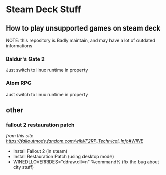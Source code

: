 # Steam Deck Stuff


## How to play unsupported games on steam deck

NOTE: this repository is Badly maintain, and may have a lot of outdated informations

### Baldur's Gate 2

Just switch to linux runtime in property

### Atom RPG

Just switch to linux runtime in property

## other

### fallout 2 restauration patch

*from this site https://falloutmods.fandom.com/wiki/F2RP_Technical_Info#WINE*

- Install Fallout 2 (in steam)
- Install Restauration Patch (using desktop mode)
- WINEDLLOVERRIDES="ddraw.dll=n" %command% (fix the bug about city stuff)

